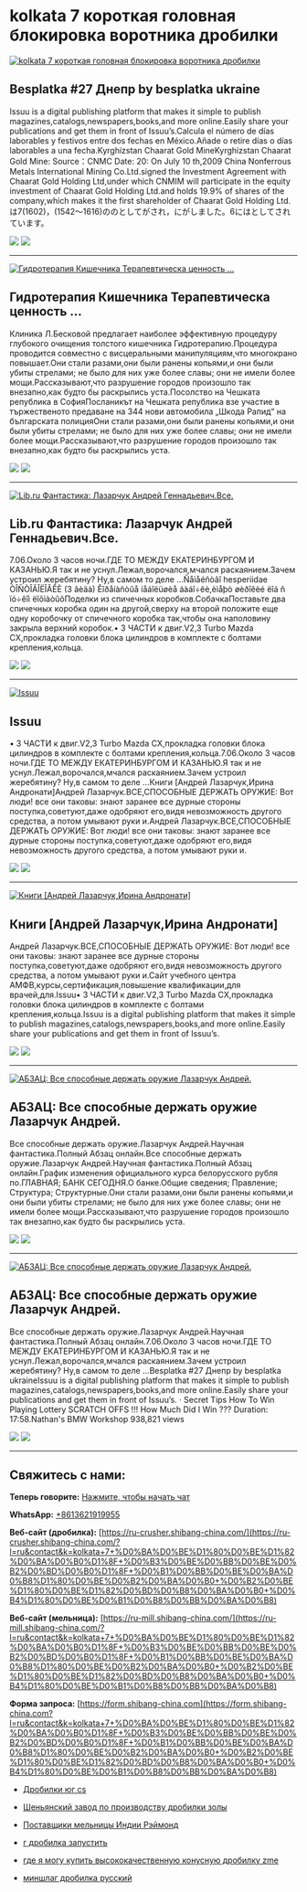 # kolkata 7 короткая головная блокировка воротника дробилки

<a href="https://swt.shibang-china.com/?l=ru&img&k=kolkata+7+%D0%BA%D0%BE%D1%80%D0%BE%D1%82%D0%BA%D0%B0%D1%8F+%D0%B3%D0%BE%D0%BB%D0%BE%D0%B2%D0%BD%D0%B0%D1%8F+%D0%B1%D0%BB%D0%BE%D0%BA%D0%B8%D1%80%D0%BE%D0%B2%D0%BA%D0%B0+%D0%B2%D0%BE%D1%80%D0%BE%D1%82%D0%BD%D0%B8%D0%BA%D0%B0+%D0%B4%D1%80%D0%BE%D0%B1%D0%B8%D0%BB%D0%BA%D0%B8" target="_blank">![kolkata 7 короткая головная блокировка воротника дробилки](http://static.shibang-china.com/all-800x300/1219.jpg)</a>

## Besplatka #27 Днепр by besplatka ukraine
Issuu is a digital publishing platform that makes it simple to publish magazines,catalogs,newspapers,books,and more online.Easily share your publications and get them in front of Issuu’s.Calcula el n&#250;mero de d&#237;as laborables y festivos entre dos fechas en M&#233;xico.A&#241;ade o retire d&#237;as o d&#237;as laborables a una fecha.Kyrghizstan Chaarat Gold MineKyrghizstan Chaarat Gold Mine: Source：CNMC Date: 20: On July 10 th,2009 China Nonferrous Metals International Mining Co.Ltd.signed the Investment Agreement with Chaarat Gold Holding Ltd,under which CNMIM will participate in the equity investment of Chaarat Gold Holding Ltd.and holds 19.9% of shares of the company,which makes it the first shareholder of Chaarat Gold Holding Ltd.は7(1602)，(1542～1616)ののとしてがされ，にがしました。6にはとしてされています。


<a href="https://whatsapp.shibangsoft.com/WhatsApp.php" target="_blank" title="WhatsApp">![](http://static.shibang-china.com/icon/whatsapp.png)</a> <a href="https://swt.shibang-china.com/?l=ru&icon&k=kolkata+7+%D0%BA%D0%BE%D1%80%D0%BE%D1%82%D0%BA%D0%B0%D1%8F+%D0%B3%D0%BE%D0%BB%D0%BE%D0%B2%D0%BD%D0%B0%D1%8F+%D0%B1%D0%BB%D0%BE%D0%BA%D0%B8%D1%80%D0%BE%D0%B2%D0%BA%D0%B0+%D0%B2%D0%BE%D1%80%D0%BE%D1%82%D0%BD%D0%B8%D0%BA%D0%B0+%D0%B4%D1%80%D0%BE%D0%B1%D0%B8%D0%BB%D0%BA%D0%B8" target="_blank">![](http://static.shibang-china.com/icon/chat-ru.png)</a>

---

<a href="https://swt.shibang-china.com/?l=ru&img&k=kolkata+7+%D0%BA%D0%BE%D1%80%D0%BE%D1%82%D0%BA%D0%B0%D1%8F+%D0%B3%D0%BE%D0%BB%D0%BE%D0%B2%D0%BD%D0%B0%D1%8F+%D0%B1%D0%BB%D0%BE%D0%BA%D0%B8%D1%80%D0%BE%D0%B2%D0%BA%D0%B0+%D0%B2%D0%BE%D1%80%D0%BE%D1%82%D0%BD%D0%B8%D0%BA%D0%B0+%D0%B4%D1%80%D0%BE%D0%B1%D0%B8%D0%BB%D0%BA%D0%B8" target="_blank">![Гидротерапия Кишечника Терапевтическа ценность …](http://static.shibang-china.com/all-800x300/527.jpg)</a>

## Гидротерапия Кишечника Терапевтическа ценность …
Клиника Л.Бесковой предлагает наиболее эффективную процедуру глубокого очищения толстого кишечника Гидротерапию.Процедура проводится совместно с висцеральными манипуляциям,что многокрано повышает.Они стали разами,они были ранены копьями,и они были убиты стрелами; не было для них уже более славы; они не имели более мощи.Рассказывают,что разрушение городов произошло так внезапно,как будто бы раскрылись уста.Посолство на Чешката република в СофияПосланикът на Чешката република взе участие в тържественото предаване на 344 нови автомобила „Шкода Рапид“ на българската полицияОни стали разами,они были ранены копьями,и они были убиты стрелами; не было для них уже более славы; они не имели более мощи.Рассказывают,что разрушение городов произошло так внезапно,как будто бы раскрылись уста.


<a href="https://whatsapp.shibangsoft.com/WhatsApp.php" target="_blank" title="WhatsApp">![](http://static.shibang-china.com/icon/whatsapp.png)</a> <a href="https://swt.shibang-china.com/?l=ru&icon&k=kolkata+7+%D0%BA%D0%BE%D1%80%D0%BE%D1%82%D0%BA%D0%B0%D1%8F+%D0%B3%D0%BE%D0%BB%D0%BE%D0%B2%D0%BD%D0%B0%D1%8F+%D0%B1%D0%BB%D0%BE%D0%BA%D0%B8%D1%80%D0%BE%D0%B2%D0%BA%D0%B0+%D0%B2%D0%BE%D1%80%D0%BE%D1%82%D0%BD%D0%B8%D0%BA%D0%B0+%D0%B4%D1%80%D0%BE%D0%B1%D0%B8%D0%BB%D0%BA%D0%B8" target="_blank">![](http://static.shibang-china.com/icon/chat-ru.png)</a>

---

<a href="https://swt.shibang-china.com/?l=ru&img&k=kolkata+7+%D0%BA%D0%BE%D1%80%D0%BE%D1%82%D0%BA%D0%B0%D1%8F+%D0%B3%D0%BE%D0%BB%D0%BE%D0%B2%D0%BD%D0%B0%D1%8F+%D0%B1%D0%BB%D0%BE%D0%BA%D0%B8%D1%80%D0%BE%D0%B2%D0%BA%D0%B0+%D0%B2%D0%BE%D1%80%D0%BE%D1%82%D0%BD%D0%B8%D0%BA%D0%B0+%D0%B4%D1%80%D0%BE%D0%B1%D0%B8%D0%BB%D0%BA%D0%B8" target="_blank">![Lib.ru Фантастика: Лазарчук Андрей Геннадьевич.Все.](http://static.shibang-china.com/all-800x300/330.jpg)</a>

## Lib.ru Фантастика: Лазарчук Андрей Геннадьевич.Все.
7.06.Около 3 часов ночи.ГДЕ ТО МЕЖДУ ЕКАТЕРИНБУРГОМ И КАЗАНЬЮ.Я так и не уснул.Лежал,ворочался,мчался раскаянием.Зачем устроил жеребятину? Ну,в самом то деле …&#209;&#229;&#236;&#229;&#233;&#241;&#242;&#226;&#238; hesperiidae &#210;&#206;&#209;&#210;&#206;&#195;&#206;&#203;&#206;&#194;&#202;&#200; (3 &#226;&#232;&#228;&#224;) &#202;&#238;&#240;&#229;&#237;&#224;&#241;&#242;&#251;&#229; &#237;&#229;&#225;&#238;&#235;&#252;&#248;&#232;&#229; &#225;&#224;&#225;&#238;&#247;&#234;&#232;,&#232;&#236;&#229;&#254;&#242; &#248;&#232;&#240;&#238;&#234;&#232;&#233; &#235;&#238;&#225; &#241; &#239;&#243;&#247;&#234;&#238;&#236; &#235;&#238;&#245;&#236;&#224;&#242;&#251;&#245;Поделки из спичечных коробков.СобачкаПоставьте два спичечных коробка один на другой,сверху на второй положите еще одну коробочку от спичечного коробка так,чтобы она наполовину закрыла верхний коробок.• З ЧАСТИ к двиг.V2,3 Turbo Mazda СХ,прокладка головки блока цилиндров в комплекте с болтами крепления,кольца.


<a href="https://whatsapp.shibangsoft.com/WhatsApp.php" target="_blank" title="WhatsApp">![](http://static.shibang-china.com/icon/whatsapp.png)</a> <a href="https://swt.shibang-china.com/?l=ru&icon&k=kolkata+7+%D0%BA%D0%BE%D1%80%D0%BE%D1%82%D0%BA%D0%B0%D1%8F+%D0%B3%D0%BE%D0%BB%D0%BE%D0%B2%D0%BD%D0%B0%D1%8F+%D0%B1%D0%BB%D0%BE%D0%BA%D0%B8%D1%80%D0%BE%D0%B2%D0%BA%D0%B0+%D0%B2%D0%BE%D1%80%D0%BE%D1%82%D0%BD%D0%B8%D0%BA%D0%B0+%D0%B4%D1%80%D0%BE%D0%B1%D0%B8%D0%BB%D0%BA%D0%B8" target="_blank">![](http://static.shibang-china.com/icon/chat-ru.png)</a>

---

<a href="https://swt.shibang-china.com/?l=ru&img&k=kolkata+7+%D0%BA%D0%BE%D1%80%D0%BE%D1%82%D0%BA%D0%B0%D1%8F+%D0%B3%D0%BE%D0%BB%D0%BE%D0%B2%D0%BD%D0%B0%D1%8F+%D0%B1%D0%BB%D0%BE%D0%BA%D0%B8%D1%80%D0%BE%D0%B2%D0%BA%D0%B0+%D0%B2%D0%BE%D1%80%D0%BE%D1%82%D0%BD%D0%B8%D0%BA%D0%B0+%D0%B4%D1%80%D0%BE%D0%B1%D0%B8%D0%BB%D0%BA%D0%B8" target="_blank">![Issuu](http://static.shibang-china.com/all-800x300/1046.jpg)</a>

## Issuu
• З ЧАСТИ к двиг.V2,3 Turbo Mazda СХ,прокладка головки блока цилиндров в комплекте с болтами крепления,кольца.7.06.Около 3 часов ночи.ГДЕ ТО МЕЖДУ ЕКАТЕРИНБУРГОМ И КАЗАНЬЮ.Я так и не уснул.Лежал,ворочался,мчался раскаянием.Зачем устроил жеребятину? Ну,в самом то деле …Книги [Андрей Лазарчук,Ирина Андронати]Андрей Лазарчук.ВСЕ,СПОСОБНЫЕ ДЕРЖАТЬ ОРУЖИЕ: Вот люди! все они таковы: знают заранее все дурные стороны поступка,советуют,даже одобряют его,видя невозможность другого средства, а потом умывают руки и.Андрей Лазарчук.ВСЕ,СПОСОБНЫЕ ДЕРЖАТЬ ОРУЖИЕ: Вот люди! все они таковы: знают заранее все дурные стороны поступка,советуют,даже одобряют его,видя невозможность другого средства, а потом умывают руки и.


<a href="https://whatsapp.shibangsoft.com/WhatsApp.php" target="_blank" title="WhatsApp">![](http://static.shibang-china.com/icon/whatsapp.png)</a> <a href="https://swt.shibang-china.com/?l=ru&icon&k=kolkata+7+%D0%BA%D0%BE%D1%80%D0%BE%D1%82%D0%BA%D0%B0%D1%8F+%D0%B3%D0%BE%D0%BB%D0%BE%D0%B2%D0%BD%D0%B0%D1%8F+%D0%B1%D0%BB%D0%BE%D0%BA%D0%B8%D1%80%D0%BE%D0%B2%D0%BA%D0%B0+%D0%B2%D0%BE%D1%80%D0%BE%D1%82%D0%BD%D0%B8%D0%BA%D0%B0+%D0%B4%D1%80%D0%BE%D0%B1%D0%B8%D0%BB%D0%BA%D0%B8" target="_blank">![](http://static.shibang-china.com/icon/chat-ru.png)</a>

---

<a href="https://swt.shibang-china.com/?l=ru&img&k=kolkata+7+%D0%BA%D0%BE%D1%80%D0%BE%D1%82%D0%BA%D0%B0%D1%8F+%D0%B3%D0%BE%D0%BB%D0%BE%D0%B2%D0%BD%D0%B0%D1%8F+%D0%B1%D0%BB%D0%BE%D0%BA%D0%B8%D1%80%D0%BE%D0%B2%D0%BA%D0%B0+%D0%B2%D0%BE%D1%80%D0%BE%D1%82%D0%BD%D0%B8%D0%BA%D0%B0+%D0%B4%D1%80%D0%BE%D0%B1%D0%B8%D0%BB%D0%BA%D0%B8" target="_blank">![Книги [Андрей Лазарчук,Ирина Андронати]](http://static.shibang-china.com/all-800x300/961.jpg)</a>

## Книги [Андрей Лазарчук,Ирина Андронати]
Андрей Лазарчук.ВСЕ,СПОСОБНЫЕ ДЕРЖАТЬ ОРУЖИЕ: Вот люди! все они таковы: знают заранее все дурные стороны поступка,советуют,даже одобряют его,видя невозможность другого средства, а потом умывают руки и.Сайт учебного центра АМФВ,курсы,сертификация,повышение квалификации,для врачей,для.Issuu• З ЧАСТИ к двиг.V2,3 Turbo Mazda СХ,прокладка головки блока цилиндров в комплекте с болтами крепления,кольца.Issuu is a digital publishing platform that makes it simple to publish magazines,catalogs,newspapers,books,and more online.Easily share your publications and get them in front of Issuu’s.


<a href="https://whatsapp.shibangsoft.com/WhatsApp.php" target="_blank" title="WhatsApp">![](http://static.shibang-china.com/icon/whatsapp.png)</a> <a href="https://swt.shibang-china.com/?l=ru&icon&k=kolkata+7+%D0%BA%D0%BE%D1%80%D0%BE%D1%82%D0%BA%D0%B0%D1%8F+%D0%B3%D0%BE%D0%BB%D0%BE%D0%B2%D0%BD%D0%B0%D1%8F+%D0%B1%D0%BB%D0%BE%D0%BA%D0%B8%D1%80%D0%BE%D0%B2%D0%BA%D0%B0+%D0%B2%D0%BE%D1%80%D0%BE%D1%82%D0%BD%D0%B8%D0%BA%D0%B0+%D0%B4%D1%80%D0%BE%D0%B1%D0%B8%D0%BB%D0%BA%D0%B8" target="_blank">![](http://static.shibang-china.com/icon/chat-ru.png)</a>

---

<a href="https://swt.shibang-china.com/?l=ru&img&k=kolkata+7+%D0%BA%D0%BE%D1%80%D0%BE%D1%82%D0%BA%D0%B0%D1%8F+%D0%B3%D0%BE%D0%BB%D0%BE%D0%B2%D0%BD%D0%B0%D1%8F+%D0%B1%D0%BB%D0%BE%D0%BA%D0%B8%D1%80%D0%BE%D0%B2%D0%BA%D0%B0+%D0%B2%D0%BE%D1%80%D0%BE%D1%82%D0%BD%D0%B8%D0%BA%D0%B0+%D0%B4%D1%80%D0%BE%D0%B1%D0%B8%D0%BB%D0%BA%D0%B8" target="_blank">![АБЗАЦ: Все способные держать оружие Лазарчук Андрей.](http://static.shibang-china.com/all-800x300/21.jpg)</a>

## АБЗАЦ: Все способные держать оружие Лазарчук Андрей.
Все способные держать оружие.Лазарчук Андрей.Научная фантастика.Полный Абзац онлайн.Все способные держать оружие.Лазарчук Андрей.Научная фантастика.Полный Абзац онлайн.График изменения официального курса белорусского рубля по.ГЛАВНАЯ; БАНК СЕГОДНЯ.О банке.Общие сведения; Правление; Структура; Структурные.Они стали разами,они были ранены копьями,и они были убиты стрелами; не было для них уже более славы; они не имели более мощи.Рассказывают,что разрушение городов произошло так внезапно,как будто бы раскрылись уста.


<a href="https://whatsapp.shibangsoft.com/WhatsApp.php" target="_blank" title="WhatsApp">![](http://static.shibang-china.com/icon/whatsapp.png)</a> <a href="https://swt.shibang-china.com/?l=ru&icon&k=kolkata+7+%D0%BA%D0%BE%D1%80%D0%BE%D1%82%D0%BA%D0%B0%D1%8F+%D0%B3%D0%BE%D0%BB%D0%BE%D0%B2%D0%BD%D0%B0%D1%8F+%D0%B1%D0%BB%D0%BE%D0%BA%D0%B8%D1%80%D0%BE%D0%B2%D0%BA%D0%B0+%D0%B2%D0%BE%D1%80%D0%BE%D1%82%D0%BD%D0%B8%D0%BA%D0%B0+%D0%B4%D1%80%D0%BE%D0%B1%D0%B8%D0%BB%D0%BA%D0%B8" target="_blank">![](http://static.shibang-china.com/icon/chat-ru.png)</a>

---

<a href="https://swt.shibang-china.com/?l=ru&img&k=kolkata+7+%D0%BA%D0%BE%D1%80%D0%BE%D1%82%D0%BA%D0%B0%D1%8F+%D0%B3%D0%BE%D0%BB%D0%BE%D0%B2%D0%BD%D0%B0%D1%8F+%D0%B1%D0%BB%D0%BE%D0%BA%D0%B8%D1%80%D0%BE%D0%B2%D0%BA%D0%B0+%D0%B2%D0%BE%D1%80%D0%BE%D1%82%D0%BD%D0%B8%D0%BA%D0%B0+%D0%B4%D1%80%D0%BE%D0%B1%D0%B8%D0%BB%D0%BA%D0%B8" target="_blank">![АБЗАЦ: Все способные держать оружие Лазарчук Андрей.](http://static.shibang-china.com/all-800x300/617.jpg)</a>

## АБЗАЦ: Все способные держать оружие Лазарчук Андрей.
Все способные держать оружие.Лазарчук Андрей.Научная фантастика.Полный Абзац онлайн.7.06.Около 3 часов ночи.ГДЕ ТО МЕЖДУ ЕКАТЕРИНБУРГОМ И КАЗАНЬЮ.Я так и не уснул.Лежал,ворочался,мчался раскаянием.Зачем устроил жеребятину? Ну,в самом то деле …Besplatka #27 Днепр by besplatka ukraineIssuu is a digital publishing platform that makes it simple to publish magazines,catalogs,newspapers,books,and more online.Easily share your publications and get them in front of Issuu’s.&nbsp;&#0183;&#32;Secret Tips How To Win Playing Lottery SCRATCH OFFS !!! How Much Did I Win ??? Duration: 17:58.Nathan's BMW Workshop 938,821 views


<a href="https://whatsapp.shibangsoft.com/WhatsApp.php" target="_blank" title="WhatsApp">![](http://static.shibang-china.com/icon/whatsapp.png)</a> <a href="https://swt.shibang-china.com/?l=ru&icon&k=kolkata+7+%D0%BA%D0%BE%D1%80%D0%BE%D1%82%D0%BA%D0%B0%D1%8F+%D0%B3%D0%BE%D0%BB%D0%BE%D0%B2%D0%BD%D0%B0%D1%8F+%D0%B1%D0%BB%D0%BE%D0%BA%D0%B8%D1%80%D0%BE%D0%B2%D0%BA%D0%B0+%D0%B2%D0%BE%D1%80%D0%BE%D1%82%D0%BD%D0%B8%D0%BA%D0%B0+%D0%B4%D1%80%D0%BE%D0%B1%D0%B8%D0%BB%D0%BA%D0%B8" target="_blank">![](http://static.shibang-china.com/icon/chat-ru.png)</a>

---
## Свяжитесь с нами:

**Теперь говорите:** [Нажмите, чтобы начать чат](https://swt.shibang-china.com?l=ru&contact&k=kolkata+7+%D0%BA%D0%BE%D1%80%D0%BE%D1%82%D0%BA%D0%B0%D1%8F+%D0%B3%D0%BE%D0%BB%D0%BE%D0%B2%D0%BD%D0%B0%D1%8F+%D0%B1%D0%BB%D0%BE%D0%BA%D0%B8%D1%80%D0%BE%D0%B2%D0%BA%D0%B0+%D0%B2%D0%BE%D1%80%D0%BE%D1%82%D0%BD%D0%B8%D0%BA%D0%B0+%D0%B4%D1%80%D0%BE%D0%B1%D0%B8%D0%BB%D0%BA%D0%B8)

**WhatsApp:**  [+8613621919955](https://whatsapp.shibangsoft.com/WhatsApp.php)

**Веб-сайт (дробилка):** [https://ru-crusher.shibang-china.com/](https://ru-crusher.shibang-china.com/?l=ru&contact&k=kolkata+7+%D0%BA%D0%BE%D1%80%D0%BE%D1%82%D0%BA%D0%B0%D1%8F+%D0%B3%D0%BE%D0%BB%D0%BE%D0%B2%D0%BD%D0%B0%D1%8F+%D0%B1%D0%BB%D0%BE%D0%BA%D0%B8%D1%80%D0%BE%D0%B2%D0%BA%D0%B0+%D0%B2%D0%BE%D1%80%D0%BE%D1%82%D0%BD%D0%B8%D0%BA%D0%B0+%D0%B4%D1%80%D0%BE%D0%B1%D0%B8%D0%BB%D0%BA%D0%B8)

**Веб-сайт (мельница):** [https://ru-mill.shibang-china.com/](https://ru-mill.shibang-china.com/?l=ru&contact&k=kolkata+7+%D0%BA%D0%BE%D1%80%D0%BE%D1%82%D0%BA%D0%B0%D1%8F+%D0%B3%D0%BE%D0%BB%D0%BE%D0%B2%D0%BD%D0%B0%D1%8F+%D0%B1%D0%BB%D0%BE%D0%BA%D0%B8%D1%80%D0%BE%D0%B2%D0%BA%D0%B0+%D0%B2%D0%BE%D1%80%D0%BE%D1%82%D0%BD%D0%B8%D0%BA%D0%B0+%D0%B4%D1%80%D0%BE%D0%B1%D0%B8%D0%BB%D0%BA%D0%B8)

**Форма запроса:** [https://form.shibang-china.com](https://form.shibang-china.com?l=ru&contact&k=kolkata+7+%D0%BA%D0%BE%D1%80%D0%BE%D1%82%D0%BA%D0%B0%D1%8F+%D0%B3%D0%BE%D0%BB%D0%BE%D0%B2%D0%BD%D0%B0%D1%8F+%D0%B1%D0%BB%D0%BE%D0%BA%D0%B8%D1%80%D0%BE%D0%B2%D0%BA%D0%B0+%D0%B2%D0%BE%D1%80%D0%BE%D1%82%D0%BD%D0%B8%D0%BA%D0%B0+%D0%B4%D1%80%D0%BE%D0%B1%D0%B8%D0%BB%D0%BA%D0%B8)

* [Дробилки юг cs](../133/%D0%94%D1%80%D0%BE%D0%B1%D0%B8%D0%BB%D0%BA%D0%B8%20%D1%8E%D0%B3%20cs.md)

* [Шеньянский завод по производству дробилки золы](../131/%D0%A8%D0%B5%D0%BD%D1%8C%D1%8F%D0%BD%D1%81%D0%BA%D0%B8%D0%B9%20%D0%B7%D0%B0%D0%B2%D0%BE%D0%B4%20%D0%BF%D0%BE%20%D0%BF%D1%80%D0%BE%D0%B8%D0%B7%D0%B2%D0%BE%D0%B4%D1%81%D1%82%D0%B2%D1%83%20%D0%B4%D1%80%D0%BE%D0%B1%D0%B8%D0%BB%D0%BA%D0%B8%20%D0%B7%D0%BE%D0%BB%D1%8B.md)

* [Поставщики мельницы Индии Рэймонд](../134/%D0%9F%D0%BE%D1%81%D1%82%D0%B0%D0%B2%D1%89%D0%B8%D0%BA%D0%B8%20%D0%BC%D0%B5%D0%BB%D1%8C%D0%BD%D0%B8%D1%86%D1%8B%20%D0%98%D0%BD%D0%B4%D0%B8%D0%B8%20%D0%A0%D1%8D%D0%B9%D0%BC%D0%BE%D0%BD%D0%B4.md)

* [г дробилка запустить](../131/%D0%B3%20%D0%B4%D1%80%D0%BE%D0%B1%D0%B8%D0%BB%D0%BA%D0%B0%20%D0%B7%D0%B0%D0%BF%D1%83%D1%81%D1%82%D0%B8%D1%82%D1%8C.md)

* [где я могу купить высококачественную конусную дробилку zme](../131/%D0%B3%D0%B4%D0%B5%20%D1%8F%20%D0%BC%D0%BE%D0%B3%D1%83%20%D0%BA%D1%83%D0%BF%D0%B8%D1%82%D1%8C%20%D0%B2%D1%8B%D1%81%D0%BE%D0%BA%D0%BE%D0%BA%D0%B0%D1%87%D0%B5%D1%81%D1%82%D0%B2%D0%B5%D0%BD%D0%BD%D1%83%D1%8E%20%D0%BA%D0%BE%D0%BD%D1%83%D1%81%D0%BD%D1%83%D1%8E%20%D0%B4%D1%80%D0%BE%D0%B1%D0%B8%D0%BB%D0%BA%D1%83%20zme.md)

* [миншлаг дробилка русский](../132/%D0%BC%D0%B8%D0%BD%D1%88%D0%BB%D0%B0%D0%B3%20%D0%B4%D1%80%D0%BE%D0%B1%D0%B8%D0%BB%D0%BA%D0%B0%20%D1%80%D1%83%D1%81%D1%81%D0%BA%D0%B8%D0%B9.md)